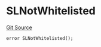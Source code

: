 # SLNotWhitelisted
[Git Source](https://github.com/matter-labs/zksync-contracts/blob/c6e73735b89a4b474234f6471e326125c9069f15/contracts/l1-contracts/bridgehub/L1BridgehubErrors.sol)


```solidity
error SLNotWhitelisted();
```

